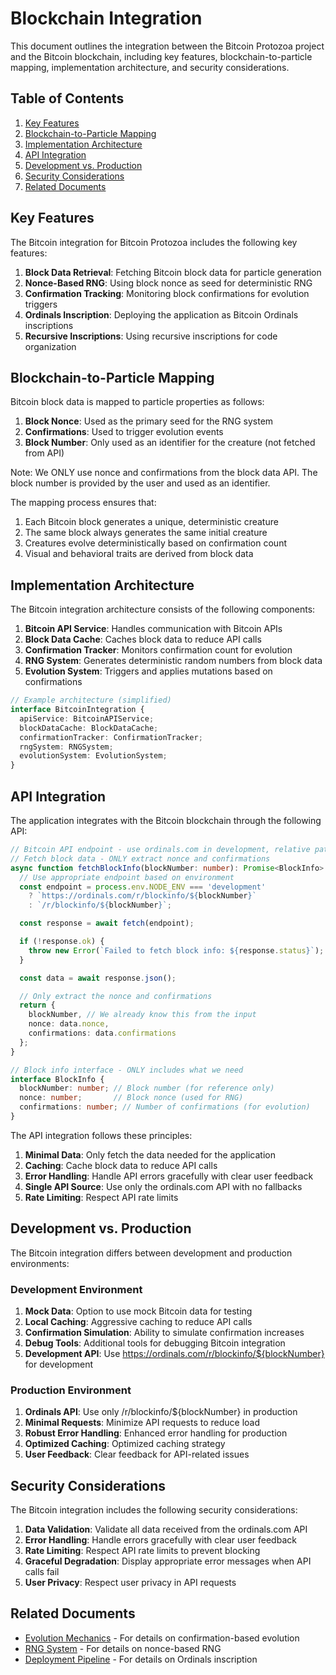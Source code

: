 # Blockchain Integration

This document outlines the integration between the Bitcoin Protozoa project and the Bitcoin blockchain, including key features, blockchain-to-particle mapping, implementation architecture, and security considerations.

## Table of Contents

1. [Key Features](#key-features)
2. [Blockchain-to-Particle Mapping](#blockchain-to-particle-mapping)
3. [Implementation Architecture](#implementation-architecture)
4. [API Integration](#api-integration)
5. [Development vs. Production](#development-vs-production)
6. [Security Considerations](#security-considerations)
7. [Related Documents](#related-documents)

## Key Features

The Bitcoin integration for Bitcoin Protozoa includes the following key features:

1. **Block Data Retrieval**: Fetching Bitcoin block data for particle generation
2. **Nonce-Based RNG**: Using block nonce as seed for deterministic RNG
3. **Confirmation Tracking**: Monitoring block confirmations for evolution triggers
4. **Ordinals Inscription**: Deploying the application as Bitcoin Ordinals inscriptions
5. **Recursive Inscriptions**: Using recursive inscriptions for code organization

## Blockchain-to-Particle Mapping

Bitcoin block data is mapped to particle properties as follows:

1. **Block Nonce**: Used as the primary seed for the RNG system
2. **Confirmations**: Used to trigger evolution events
3. **Block Number**: Only used as an identifier for the creature (not fetched from API)

Note: We ONLY use nonce and confirmations from the block data API. The block number is provided by the user and used as an identifier.

The mapping process ensures that:

1. Each Bitcoin block generates a unique, deterministic creature
2. The same block always generates the same initial creature
3. Creatures evolve deterministically based on confirmation count
4. Visual and behavioral traits are derived from block data

## Implementation Architecture

The Bitcoin integration architecture consists of the following components:

1. **Bitcoin API Service**: Handles communication with Bitcoin APIs
2. **Block Data Cache**: Caches block data to reduce API calls
3. **Confirmation Tracker**: Monitors confirmation count for evolution
4. **RNG System**: Generates deterministic random numbers from block data
5. **Evolution System**: Triggers and applies mutations based on confirmations

```typescript
// Example architecture (simplified)
interface BitcoinIntegration {
  apiService: BitcoinAPIService;
  blockDataCache: BlockDataCache;
  confirmationTracker: ConfirmationTracker;
  rngSystem: RNGSystem;
  evolutionSystem: EvolutionSystem;
}
```

## API Integration

The application integrates with the Bitcoin blockchain through the following API:

```typescript
// Bitcoin API endpoint - use ordinals.com in development, relative path in production
// Fetch block data - ONLY extract nonce and confirmations
async function fetchBlockInfo(blockNumber: number): Promise<BlockInfo> {
  // Use appropriate endpoint based on environment
  const endpoint = process.env.NODE_ENV === 'development'
    ? `https://ordinals.com/r/blockinfo/${blockNumber}`
    : `/r/blockinfo/${blockNumber}`;

  const response = await fetch(endpoint);

  if (!response.ok) {
    throw new Error(`Failed to fetch block info: ${response.status}`);
  }

  const data = await response.json();

  // Only extract the nonce and confirmations
  return {
    blockNumber, // We already know this from the input
    nonce: data.nonce,
    confirmations: data.confirmations
  };
}

// Block info interface - ONLY includes what we need
interface BlockInfo {
  blockNumber: number; // Block number (for reference only)
  nonce: number;       // Block nonce (used for RNG)
  confirmations: number; // Number of confirmations (for evolution)
}
```

The API integration follows these principles:

1. **Minimal Data**: Only fetch the data needed for the application
2. **Caching**: Cache block data to reduce API calls
3. **Error Handling**: Handle API errors gracefully with clear user feedback
4. **Single API Source**: Use only the ordinals.com API with no fallbacks
5. **Rate Limiting**: Respect API rate limits

## Development vs. Production

The Bitcoin integration differs between development and production environments:

### Development Environment

1. **Mock Data**: Option to use mock Bitcoin data for testing
2. **Local Caching**: Aggressive caching to reduce API calls
3. **Confirmation Simulation**: Ability to simulate confirmation increases
4. **Debug Tools**: Additional tools for debugging Bitcoin integration
5. **Development API**: Use https://ordinals.com/r/blockinfo/${blockNumber} for development

### Production Environment

1. **Ordinals API**: Use only /r/blockinfo/${blockNumber} in production
2. **Minimal Requests**: Minimize API requests to reduce load
3. **Robust Error Handling**: Enhanced error handling for production
4. **Optimized Caching**: Optimized caching strategy
5. **User Feedback**: Clear feedback for API-related issues

## Security Considerations

The Bitcoin integration includes the following security considerations:

1. **Data Validation**: Validate all data received from the ordinals.com API
2. **Error Handling**: Handle errors gracefully with clear user feedback
3. **Rate Limiting**: Respect API rate limits to prevent blocking
4. **Graceful Degradation**: Display appropriate error messages when API calls fail
5. **User Privacy**: Respect user privacy in API requests

## Related Documents

- [Evolution Mechanics](02_evolution_mechanics.md) - For details on confirmation-based evolution
- [RNG System](../core/03_module_structure.md) - For details on nonce-based RNG
- [Deployment Pipeline](../deployment/02_deployment_pipeline.md) - For details on Ordinals inscription
